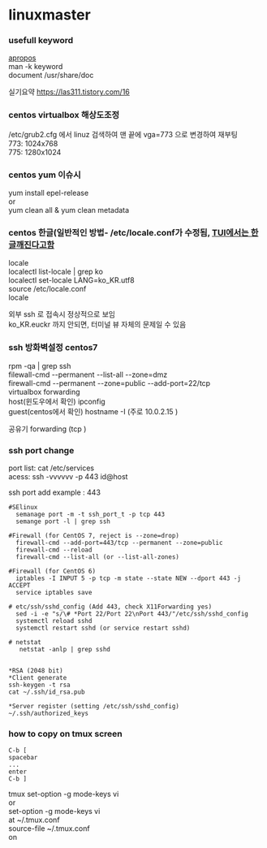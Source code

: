 # linuxmaster

### usefull keyword
[apropos](https://en.wikipedia.org/wiki/Apropos_(Unix))  
man -k keyword  
document /usr/share/doc  

실기요약 https://las311.tistory.com/16  


### centos virtualbox 해상도조정  
/etc/grub2.cfg 에서 linuz 검색하여 맨 끝에 vga=773 으로 변경하여 재부팅  
773: 1024x768  
775: 1280x1024  

### centos yum 이슈시  
yum install epel-release  
or  
yum clean all & yum clean metadata  


### centos 한글(일반적인 방법- /etc/locale.conf가 수정됨, [TUI에서는 한글깨진다고함](https://ipex.tistory.com/entry/CentOS7-TextMode-%EC%97%90%EC%84%9C-%ED%95%9C%EA%B8%80-%EA%B9%A8%EC%A7%90-%ED%98%84%EC%83%81?category=771640)    
locale  
localectl list-locale | grep ko  
localectl set-locale LANG=ko_KR.utf8  
source /etc/locale.conf  
locale  


외부 ssh 로 접속시 정상적으로 보임  
ko_KR.euckr 까지 안되면, 터미널 뷰 자체의 문제일 수 있음  

### ssh 방화벽설정 centos7  
rpm -qa | grep ssh  
filewall-cmd --permanent --list-all --zone=dmz  
firewall-cmd --permanent --zone=public --add-port=22/tcp  
virtualbox forwarding  
host(윈도우에서 확인) ipconfig  
guest(centos에서 확인) hostname -I (주로 10.0.2.15  )

공유기 forwarding (tcp  )

### ssh port change  
port list: cat /etc/services  
acess: ssh -vvvvvv -p 443 id@host  

ssh port add example : 443  
```
#SElinux
  semanage port -m -t ssh_port_t -p tcp 443
  semange port -l | grep ssh

#Firewall (for CentOS 7, reject is --zone=drop)
  firewall-cmd --add-port=443/tcp --permanent --zone=public
  firewall-cmd --reload
  firewall-cmd --list-all (or --list-all-zones)

#Firewall (for CentOS 6)
  iptables -I INPUT 5 -p tcp -m state --state NEW --dport 443 -j ACCEPT
  service iptables save

# etc/ssh/sshd_config (Add 443, check X11Forwarding yes)
  sed -i -e "s/\# *Port 22/Port 22\nPort 443/"/etc/ssh/sshd_config
  systemctl reload sshd
  systemctl restart sshd (or service restart sshd)

# netstat
   netstat -anlp | grep sshd
   
   
*RSA (2048 bit)
*Client generate
ssh-keygen -t rsa
cat ~/.ssh/id_rsa.pub

*Server register (setting /etc/ssh/sshd_config)
~/.ssh/authorized_keys
```

### how to copy on tmux screen  
```
C-b [  
spacebar
...
enter
C-b ]
```

tmux set-option -g mode-keys vi   
or  
set-option -g mode-keys vi   
at ~/.tmux.conf  
source-file ~/.tmux.conf  
on
